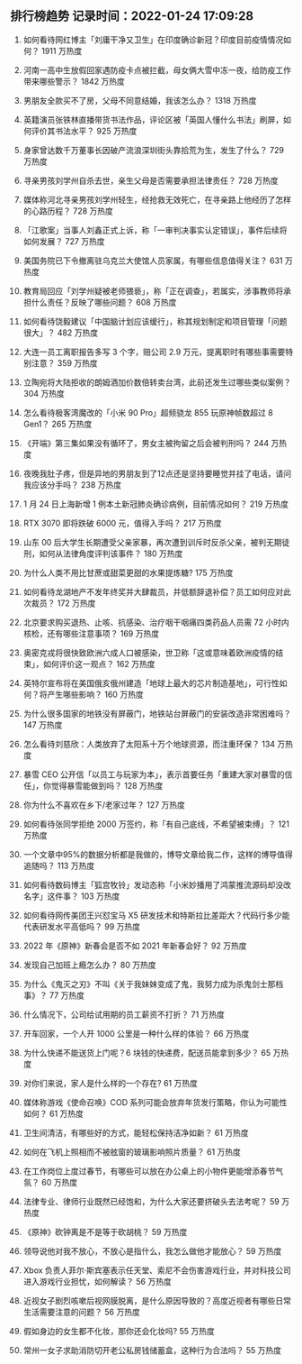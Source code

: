 
## 排行榜趋势 记录时间：2022-01-24 17:09:28
  
  1. 如何看待网红博主「刘庸干净又卫生」在印度确诊新冠？印度目前疫情情况如何？ 1911 万热度
    
  2. 河南一高中生放假回家遇防疫卡点被拦截，母女俩大雪中冻一夜，给防疫工作带来哪些警示？ 1842 万热度
    
  3. 男朋友全款买不了房，父母不同意结婚，我该怎么办？ 1318 万热度
    
  4. 英籍演员张铁林直播带货书法作品，评论区被「英国人懂什么书法」刷屏，如何评价其书法水平？ 925 万热度
    
  5. 身家曾达数千万董事长因破产流浪深圳街头靠拾荒为生，发生了什么？ 729 万热度
    
  6. 寻亲男孩刘学州自杀去世，亲生父母是否需要承担法律责任？ 728 万热度
    
  7. 媒体称河北寻亲男孩刘学州轻生，经抢救无效死亡，在寻亲路上他经历了怎样的心路历程？ 728 万热度
    
  8. 「江歌案」当事人刘鑫正式上诉，称「一审判决事实认定错误」，事件后续将如何发展？ 727 万热度
    
  9. 美国务院已下令撤离驻乌克兰大使馆人员家属，有哪些信息值得关注？ 631 万热度
    
  10. 教育局回应「刘学州疑被老师猥亵」，称「正在调查」，若属实，涉事教师将承担什么责任？反映了哪些问题？ 608 万热度
    
  11. 如何看待饶毅建议「中国脑计划应该缓行」，称其规划制定和项目管理「问题很大」？ 482 万热度
    
  12. 大连一员工离职报告多写 3 个字，赔公司 2.9 万元，提离职时有哪些事需要特别注意？ 359 万热度
    
  13. 立陶宛将大陆拒收的朗姆酒加价数倍转卖台湾，此前还发生过哪些类似案例？ 304 万热度
    
  14. 怎么看待极客湾魔改的「小米 90 Pro」超频骁龙 855 玩原神帧数超过 8 Gen1？ 265 万热度
    
  15. 《开端》第三集如果没有循环了，男女主被拘留之后会被判刑吗？ 244 万热度
    
  16. 夜晚我肚子疼，但是异地的男朋友到了12点还是坚持要睡觉并挂了电话，请问我应该分手吗？ 238 万热度
    
  17. 1 月 24 日上海新增 1 例本土新冠肺炎确诊病例，目前情况如何？ 219 万热度
    
  18. RTX 3070 即将跌破 6000 元，值得入手吗？ 217 万热度
    
  19. 山东 00 后大学生长期遭受父亲家暴，再次遭到训斥时反杀父亲，被判无期徒刑，如何从法律角度评判该事件？ 180 万热度
    
  20. 为什么人类不用比甘蔗或甜菜更甜的水果提炼糖? 175 万热度
    
  21. 如何看待龙湖地产不发年终奖并大肆裁员，并低额辞退补偿？员工如何应对此次裁员？ 172 万热度
    
  22. 北京要求购买退热、止咳、抗感染、治疗咽干咽痛四类药品人员需 72 小时内核检，还有哪些注意事项？ 169 万热度
    
  23. 奥密克戎将很快致欧洲六成人口被感染，世卫称「这或意味着欧洲疫情的结束」，如何评价这一观点？ 162 万热度
    
  24. 英特尔宣布将在美国俄亥俄州建造「地球上最大的芯片制造基地」，可行性如何？将产生哪些影响？ 160 万热度
    
  25. 为什么很多国家的地铁没有屏蔽门，地铁站台屏蔽门的安装改造非常困难吗？ 147 万热度
    
  26. 怎么看待刘慈欣：人类放弃了太阳系十万个地球资源，而注重环保？ 134 万热度
    
  27. 暴雪 CEO 公开信「以员工与玩家为本」，表示首要任务「重建大家对暴雪的信任」，你觉得暴雪能做到吗？ 128 万热度
    
  28. 你为什么不喜欢在乡下/老家过年？ 127 万热度
    
  29. 如何看待张同学拒绝 2000 万签约，称「有自己底线，不希望被束缚」？ 121 万热度
    
  30. 一个文章中95%的数据分析都是我做的，博导文章给我二作，这样的博导值得追随吗？ 113 万热度
    
  31. 如何看待数码博主「狐宫牧铃」发动态称「小米妙播用了鸿蒙推流源码却没改名字」这件事？ 103 万热度
    
  32. 如何看待网传美团王兴怼宝马 X5 研发技术和特斯拉比差距大？代码行多少能代表研发水平高低吗？ 99 万热度
    
  33. 2022 年《原神》新春会是否不如 2021 年新春会好？ 92 万热度
    
  34. 发现自己加班上瘾怎么办？ 80 万热度
    
  35. 为什么《鬼灭之刃》不叫《关于我妹妹变成了鬼，我努力成为杀鬼剑士那档事》？ 77 万热度
    
  36. 什么情况下，公司给试用期的员工薪资不打折？ 71 万热度
    
  37. 开车回家，一个人开 1000 公里是一种什么样的体验？ 66 万热度
    
  38. 为什么快递不能送货上门呢？6 块钱的快递费，配送员能拿到多少？ 65 万热度
    
  39. 对你们来说，家人是什么样的一个存在? 61 万热度
    
  40. 媒体称游戏《使命召唤》COD 系列可能会放弃年货发行策略，你认为可能性如何？ 61 万热度
    
  41. 卫生间清洁，有哪些好的方式，能轻松保持洁净如新？ 61 万热度
    
  42. 如何在飞机上照相而不被舷窗的玻璃影响照片质量？ 61 万热度
    
  43. 在工作岗位上度过春节，有哪些可以放在办公桌上的小物件更能增添春节气氛？ 60 万热度
    
  44. 法律专业、律师行业既然已经饱和，为什么大家还要挤破头去法考呢？ 59 万热度
    
  45. 《原神》砍钟离是不是等于砍胡桃？ 59 万热度
    
  46. 领导说他对我不放心，不放心是指什么，我怎么做他才能放心？ 59 万热度
    
  47. Xbox 负责人菲尔·斯宾塞表示任天堂、索尼不会伤害游戏行业，并对科技公司进入游戏行业担忧，如何解读？ 56 万热度
    
  48. 近视女子剧烈咳嗽后视网膜脱离，是什么原因导致的？高度近视者有哪些日常生活需要注意的问题？ 56 万热度
    
  49. 假如身边的女生都不化妆，那你还会化妆吗? 55 万热度
    
  50. 常州一女子求助消防切开老公私房钱储蓄盒，这种行为合法吗？ 55 万热度
    